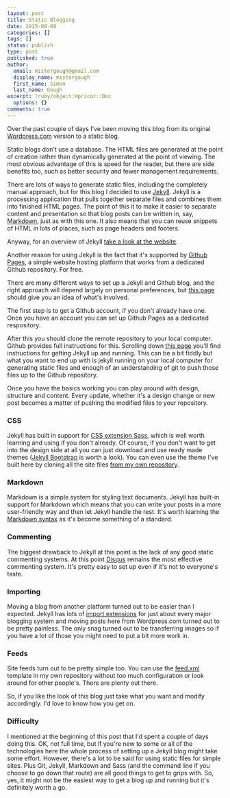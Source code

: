 ```yaml
---
layout: post
title: Static Blogging
date: 2015-08-09
categories: []
tags: []
status: publish
type: post
published: true
author:
  email: mistergough@gmail.com
  display_name: mistergough
  first_name: Simon
  last_name: Gough
excerpt: !ruby/object:Hpricot::Doc
  options: {}
comments: true
---
```

Over the past couple of days I've been moving this blog from its original [Wordpress.com](https://mistergough.wordpress.com) version to a static blog.

Static blogs don't use a database. The HTML files are generated at the point of creation rather than dynamically generated at the point of viewing. The most obvious advantage of this is speed for the reader, but there are side benefits too, such as better security and fewer management requirements.

There are lots of ways to generate static files, including the completely manual approach, but for this blog I decided to use  [Jekyll](http://jekyllrb.com/). Jekyll is a processing application that pulls together separate files and combines them into finished HTML pages. The point of this it to make it easier to separate content and presentation so that blog posts can be written in, say, [Markdown](http://daringfireball.net/projects/markdown/), just as with this one. It also means that you can reuse snippets of HTML in lots of places, such as page headers and footers.

Anyway, for an overview of Jekyll [take a look at the website](http://jekyllrb.com/).

Another reason for using Jekyll is the fact that it's supported by [Github Pages](https://pages.github.com/), a simple website hosting platform that works from a dedicated Github repository. For free.

There are many different ways to set up a Jekyll and Github blog, and the right approach will depend largely on personal preferences, but [this page](https://pages.github.com/) should give you an idea of what's involved.

The first step is to get a Github account, if you don't already have one. Once you have an account you can set up Github Pages as a dedicated respository.

After this you should clone the remote repository to your local computer. Github provides full instructions for this. Scrolling down [this page](https://pages.github.com/) you'll find instructions for getting Jekyll up and running. This can be a bit fiddly but what you want to end up with is jekyll running on your local computer for generating static files and enough of an understanding of git to push those files up to the Github repository.

Once you have the basics working you can play around with design, structure and content. Every update, whether it's a design change or new post becomes a matter of pushing the modified files to your repository.

### CSS

Jekyll has built in support for [CSS extension Sass](http://sass-lang.com/), which is well worth learning and using if you don't already. Of course, if you don't want to get into the design side at all you can just download and use ready made themes ([Jekyll Bootstrap](http://jekyllbootstrap.com/) is worth a look). You can even use the theme I've built here by cloning all the site files [from my own repository](https://github.com/mistergough/mistergough.github.io).

### Markdown

Markdown is a simple system for styling text documents. Jekyll has built-in support for Markdown which means that you can write your posts in a more user-friendly way and then let Jekyll handle the rest. It's worth learning the [Markdown syntax](http://daringfireball.net/projects/markdown/) as it's become something of a standard.

### Commenting

The biggest drawback to Jekyll at this point is the lack of any good static commenting systems. At this point [Disqus](https://help.disqus.com/customer/portal/articles/472138-jekyll-installation-instructions) remains the most effective commenting system. It's pretty easy to set up even if it's not to everyone's taste.

### Importing

Moving a blog from another platform turned out to be easier than I expected. Jekyll has lots of [import extensions](http://import.jekyllrb.com/) for just about every major blogging system and moving posts here from Wordpress.com turned out to be pretty painless. The only snag turned out to be transferring images so if you have a lot of those you might need to put a bit more work in.

### Feeds

Site feeds turn out to be pretty simple too. You can use the [feed.xml](https://github.com/mistergough/mistergough.github.io/blob/master/feed.xml) template in my own repository without too much configuration or look around for other people's. There are plenty out there.

So, if you like the look of this blog just take what you want and modify accordingly. I'd love to know how you get on.

### Difficulty

I mentioned at the beginning of this post that I'd spent a couple of days doing this. OK, not full time, but if you're new to some or all of the technologies here the whole process of setting up a Jekyll blog might take some effort. However, there's a lot to be said for using static files for simple sites. Plus Git, Jekyll, Markdown and Sass (and the command line if you choose to go down that route) are all good things to get to grips with. So, yes, it might not be the easiest way to get a blog up and running but it's definitely worth a go.
